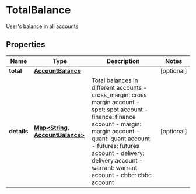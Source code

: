 

# TotalBalance

User's balance in all accounts
## Properties

Name | Type | Description | Notes
------------ | ------------- | ------------- | -------------
**total** | [**AccountBalance**](AccountBalance.md) |  |  [optional]
**details** | [**Map&lt;String, AccountBalance&gt;**](AccountBalance.md) | Total balances in different accounts  - cross_margin: cross margin account - spot: spot account - finance: finance account - margin: margin account - quant: quant account - futures: futures account - delivery: delivery account - warrant: warrant account - cbbc: cbbc account |  [optional]



